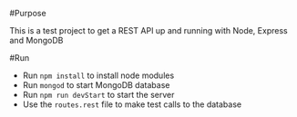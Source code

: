 #Purpose

This is a test project to get a REST API up and running with Node, Express and MongoDB

#Run

- Run `npm install` to install node modules
- Run `mongod` to start MongoDB database
- Run `npm run devStart` to start the server
- Use the `routes.rest` file to make test calls to the database
